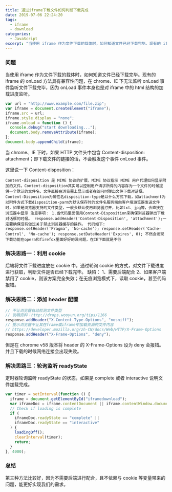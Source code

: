 ```yaml
---
title: 通过iframe下载文件如何判断下载完成
date: 2019-07-06 22:24:20
tags:
  - iframe
  - download
categories:
  - JavaScript
excerpt: "当使用 iframe 作为文件下载的载体时，如何知道文件已经下载完毕。现有的 iframe 的 onLoad 方法具有兼容性问题，在 chrome、IE 下无法监听 onLoad 事件监听文件下载完毕，因为 onLoad 事件本身也是对 iframe 中的 html 结构的加载进度监听。"
---
```


### 问题

当使用 iframe 作为文件下载的载体时，如何知道文件已经下载完毕。现有的 iframe 的 onLoad 方法具有兼容性问题，在 chrome、IE 下无法监听 onLoad 事件监听文件下载完毕，因为 onLoad 事件本身也是对 iframe 中的 html 结构的加载进度监听。

<!-- more -->

```js
var url = "http://www.example.com/file.zip";
var iframe = document.createElement("iframe");
iframe.src = url;
iframe.style.display = "none";
iframe.onload = function () {
  console.debug("start downloading...");
  document.body.removeAttribute(iframe);
};
document.body.appendChild(iframe);
```

当 chrome、IE 下时，如果 HTTP 文件头中包含 Content-disposition: attachment；即下载文件的链接的话，不会触发这个事件 onLoad 事件。

这里说一下 Content-disposition：

`Content-disposition 是 MIME 协议的扩展，MIME 协议指示 MIME 用户代理如何显示附加的文件。Content-disposition其实可以控制用户请求所得的内容存为一个文件的时候提供一个默认的文件名，文件直接在浏览器上显示或者在访问时弹出文件下载对话框。 Content-Disposition为属性名disposition-type是以什么方式下载，如attachment为以附件方式下载disposition-parm为默认保存时的文件名服务端向客户端游览器发送文件时，如果是浏览器支持的文件类型，一般会默认使用浏览器打开，比如txt、jpg等，会直接在浏览器中显示 注意事项： 1.当代码里面使用Content-Disposition来确保浏览器弹出下载对话框的时候。 response.addHeader('Content-Disposition', 'attachment');一定要确保没有做过关于禁止浏览器缓存的操作。 代码如下: response.setHeader('Pragma', 'No-cache'); response.setHeader('Cache-Control', 'No-cache'); response.setDateHeader('Expires', 0); 不然会发现下载功能在opera和firefox里面好好的没问题，在IE下面就是不行`

### 解决思路一：利用 cookie

后端将文件下载进度放在 cookie 中，通过轮询 cookie 的方式，对文件下载进度进行获取，判断文件是否已经下载完毕。 缺陷： 1、需要后端配合 2、如果客户端禁用了 cookie，则该方案完全失效；在无痕浏览模式下，读取 cookie，甚至代码报错。

### 解决思路二：添加 header 配置

```js
// 不让浏览器自动检测文件类型
// 说明资料：http://drops.wooyun.org/tips/1166
response.addHeader("X-Content-Type-Options", "nosniff");
// 提示浏览器不让其在frame或iframe中加载资源的文件内容
// https://developer.mozilla.org/zh-CN/docs/Web/HTTP/X-Frame-Options
response.addHeader("X-Frame-Options", "deny");
```

但是在 chorome v58 版本将 header 的 X-Frame-Options 设为 deny 会报错。并且下载的时候网络连接会出现失败。

### 解决思路三：轮询监听 readyState

定时器轮询监听 readyState 的状态，如果是 complete 或者 interactive 说明文件加载完成。

```js
var timer = setInterval(function () {
  iframe = document.getElementById("iframedownload");
  var iframeDoc = iframe.contentDocument || iframe.contentWindow.document;
  // Check if loading is complete
  if (
    iframeDoc.readyState == "complete" ||
    iframeDoc.readyState == "interactive"
  ) {
    loadingOff();
    clearInterval(timer);
    return;
  }
}, 4000);
```

### 总结

第三种方法比较好，因为不需要后端进行配合，且不依赖与 cookie 等变量带来的问题，能更好实现我们的需求。
